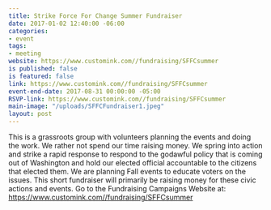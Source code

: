 ```yaml
---
title: Strike Force For Change Summer Fundraiser
date: 2017-01-02 12:40:00 -06:00
categories:
- event
tags:
- meeting
website: https://www.customink.com//fundraising/SFFCsummer
is published: false
is featured: false
link: https://www.customink.com//fundraising/SFFCsummer
event-end-date: 2017-08-31 00:00:00 -05:00
RSVP-link: https://www.customink.com//fundraising/SFFCsummer
main-image: "/uploads/SFFCFundraiser1.jpeg"
layout: post
---
```


This is a grassroots group with volunteers planning the events and doing the work. We rather not spend our time raising money. We spring into action and strike a rapid response to respond to the godawful policy that is coming out of Washington and hold our elected official accountable to the citizens that elected them. We are planning Fall events to educate voters on the issues. This short fundraiser will primarily  be raising money for these civic actions and events. Go to the Fundraising Campaigns Website at:   
https://www.customink.com//fundraising/SFFCsummer 